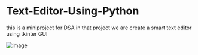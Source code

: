 # Text-Editor-Using-Python
this is a miniproject for DSA in that project we are create a smart text editor using tkinter GUI

![image](https://github.com/saurabhbutale/Text-Editor-Using-Python/assets/115630709/f76454ba-4675-467b-9a58-adbb0d5f4958)
